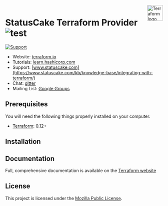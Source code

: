 <a href="https://terraform.io">
    <img src="https://cdn.rawgit.com/hashicorp/terraform-website/master/content/source/assets/images/logo-hashicorp.svg" alt="Terraform logo" title="Terraform" align="right" height="50" />
</a>

# StatusCake Terraform Provider ![test](https://github.com/StatusCakeDev/terraform-provider-statuscake/workflows/test/badge.svg)

[![Support][support-badge]][support]

[support-badge]: https://img.shields.io/badge/support-terraform--statuscake-623CE4.svg?style=flat
[support]: https://www.statuscake.com/kb/knowledge-base/integrating-with-terraform/

- Website: [terraform.io](https://terraform.io)
- Tutorials: [learn.hashicorp.com](https://learn.hashicorp.com/terraform?track=getting-started#getting-started)
- Support: [www.statuscake.com](https://www.statuscake.com/kb/knowledge-base/integrating-with-terraform/)
- Chat: [gitter](https://gitter.im/hashicorp-terraform/Lobby)
- Mailing List: [Google Groups](http://groups.google.com/group/terraform-tool)

## Prerequisites

You will need the following things properly installed on your computer.

* [Terraform](https://www.terraform.io/downloads.html): 0.12+

## Installation

## Documentation

Full, comprehensive documentation is available on the [Terraform website](https://registry.terraform.io/providers/StatusCakeDev/statuscake/latest/docs)

## License

This project is licensed under the [Mozilla Public License](LICENSE.md).
